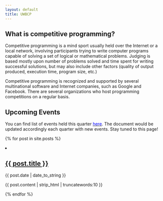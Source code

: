 ```yaml
---
layout: default
title: UWBCP
---
```


## What is competitive programming?

Competitive programming is a mind sport usually held over the Internet or a local network, involving participants trying to write computer programs capable of solving a set of logical or mathematical problems. Judging is based mostly upon number of problems solved and time spent for writing successful solutions, but may also include other factors (quality of output produced, execution time, program size, etc.)

Competitive programming is recognized and supported by several multinational software and Internet companies, such as Google and Facebook. There are several organizations who host programming competitions on a regular basis.

## Upcoming Events

You can find list of events held this quarter [<span style = "color:blue">here</span>](events.md). The document would be updated accordingly each quarter with new events. Stay tuned to this page!


{% for post in site.posts %}

  <li class="post">
    <h2><a href="{% if site.baseurl == "/" %}{{ post.url }}{% else %}{{ post.url | prepend: site.baseurl }}{% endif %}">{{ post.title }}</a></h2>
    <time datetime="{{ post.date | date_to_xmlschema }}" class="by-line">{{ post.date | date_to_string }}</time>
    <p>{{ post.content | strip_html | truncatewords:10 }}</p>
  </li>

{% endfor %}
